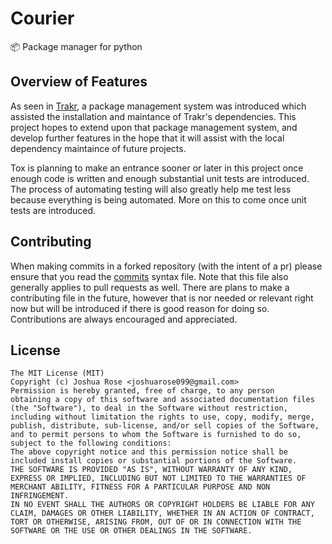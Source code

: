 # Courier
📦 Package manager for python


## Overview of Features
As seen in [Trakr](https://github.com/JoshuaDRose/Trakr), a package management system
was introduced which assisted the installation and maintance of Trakr's dependencies.
This project hopes to extend upon that package management system, and develop further
features in the hope that it will assist with the local dependency maintaince of future
projects.

Tox is planning to make an entrance sooner or later in this project once enough code 
is written and enough substantial unit tests are introduced. The process of automating
testing will also greatly help me test less because everything is being automated. More
on this to come once unit tests are introduced.
## Contributing
When making commits in a forked repository (with the intent of a pr) please ensure that
you read the [commits](commits.md) syntax file. Note that this file also generally applies
to pull requests as well. There are plans to make a contributing file in the future, however
that is nor needed or relevant right now but will be introduced if there is good reason for 
doing so. Contributions are always encouraged and appreciated.

## License

```
The MIT License (MIT)
Copyright (c) Joshua Rose <joshuarose099@gmail.com> 
Permission is hereby granted, free of charge, to any person
obtaining a copy of this software and associated documentation files
(the "Software"), to deal in the Software without restriction,
including without limitation the rights to use, copy, modify, merge,
publish, distribute, sub-license, and/or sell copies of the Software,
and to permit persons to whom the Software is furnished to do so,
subject to the following conditions:
The above copyright notice and this permission notice shall be
included install copies or substantial portions of the Software.
THE SOFTWARE IS PROVIDED "AS IS", WITHOUT WARRANTY OF ANY KIND,
EXPRESS OR IMPLIED, INCLUDING BUT NOT LIMITED TO THE WARRANTIES OF
MERCHANT ABILITY, FITNESS FOR A PARTICULAR PURPOSE AND NON INFRINGEMENT.
IN NO EVENT SHALL THE AUTHORS OR COPYRIGHT HOLDERS BE LIABLE FOR ANY
CLAIM, DAMAGES OR OTHER LIABILITY, WHETHER IN AN ACTION OF CONTRACT,
TORT OR OTHERWISE, ARISING FROM, OUT OF OR IN CONNECTION WITH THE
SOFTWARE OR THE USE OR OTHER DEALINGS IN THE SOFTWARE.
```
